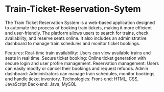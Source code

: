 # Train-Ticket-Reservation-Sytem
The Train Ticket Reservation System is a web-based application designed to automate the process of booking train tickets, making it more efficient and user-friendly. The platform allows users to search for trains, check availability, and reserve seats online. It also includes an administrative dashboard to manage train schedules and monitor ticket bookings.

Features:
Real-time train availability: Users can view available trains and seats in real time.
Secure ticket booking: Online ticket generation with secure login and user profile management.
Reservation management: Users can easily modify or cancel their bookings and request refunds.
Admin dashboard: Administrators can manage train schedules, monitor bookings, and handle ticket inventory.
Technologies:
Front-end: HTML, CSS, JavaScript
Back-end: Java, MySQL
